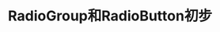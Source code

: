 ---
layout: post
title: RadioGroup和RadioButton初步
category: Android
tags: [android,radiobutton,radiogroup]
keywords:
description:
---